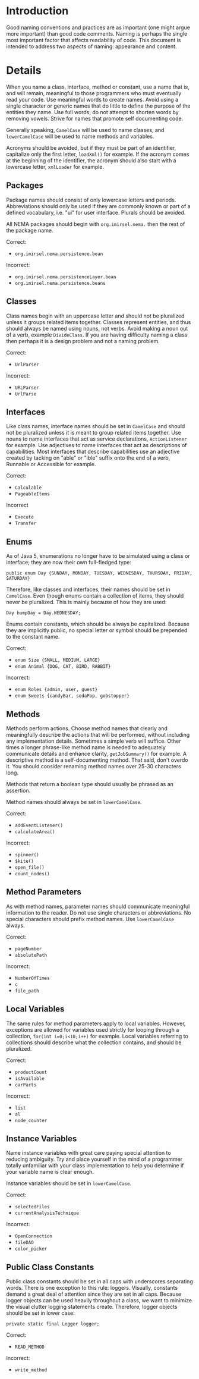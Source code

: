 # Introduction #

Good naming conventions and practices are as important (one might argue more important) than good code comments. Naming is perhaps the single most important factor that affects readability of code. This document is intended to address two aspects of naming: appearance and content.

# Details #

When you name a class, interface, method or constant, use a name that is, and will remain, meaningful to those programmers who must eventually read your code. Use meaningful words to create names. Avoid using a single character or generic names that do little to define the purpose of the entities they name. Use full words; do not attempt to shorten words by removing vowels. Strive for names that promote self documenting code.

Generally speaking, `CamelCase` will be used to name classes, and `lowerCamelCase` will be used to name methods and variables.

Acronyms should be avoided, but if they must be part of an identifier, capitalize only the first letter, `loadXml()` for example. If the acronym comes at the beginning of the identifier, the acronym should also start with a lowercase letter, `xmlLoader` for example.

## Packages ##

Package names should consist of only lowercase letters and periods. Abbreviations should only be used if they are commonly known or part of a defined vocabulary, i.e. "ui" for user interface. Plurals should be avoided.

All NEMA packages should begin with `org.imirsel.nema.` then the rest of the package name.

Correct:

  * `org.imirsel.nema.persistence.bean`

Incorrect:

  * `org.imirsel.nema.persistenceLayer.bean`
  * `org.imirsel.nema.persistence.beans`

## Classes ##

Class names begin with an uppercase letter and should not be pluralized unless it groups related items together. Classes represent entities, and thus should always be named using nouns, not verbs. Avoid making a noun out of a verb, example `DivideClass`. If you are having difficulty naming a class then perhaps it is a design problem and not a naming problem.

Correct:

  * `UrlParser`

Incorrect:

  * `URLParser`
  * `UrlParse`


## Interfaces ##

Like class names, interface names should be set in `CamelCase` and should not be pluralized unless it is meant to group related items together. Use nouns to name interfaces that act as service declarations, `ActionListener` for example. Use adjectives to name interfaces that act as descriptions of capabilities. Most interfaces that describe capabilities use an adjective created by tacking on "able" or "ible" suffix onto the end of a verb, Runnable or Accessible for example.

Correct:

  * `Calculable`
  * `PageableItems`

Incorrect

  * `Execute`
  * `Transfer`

## Enums ##

As of Java 5, enumerations no longer have to be simulated using a class or interface; they are now their own full-fledged type:

```
public enum Day {SUNDAY, MONDAY, TUESDAY, WEDNESDAY, THURSDAY, FRIDAY, SATURDAY}
```

Therefore, like classes and interfaces, their names should be set in `CamelCase`. Even though enums contain a collection of items, they should never be pluralized. This is mainly because of how they are used:

```
Day humpDay = Day.WEDNESDAY;
```

Enums contain constants, which should be always be capitalized. Because they are implicitly public, no special letter or symbol should be prepended to the constant name.

Correct:

  * `enum Size {SMALL, MEDIUM, LARGE}`
  * `enum Animal {DOG, CAT, BIRD, RABBIT}`

Incorrect:

  * `enum Roles {admin, user, guest}`
  * `enum Sweets {candyBar, sodaPop, gobstopper}`

## Methods ##

Methods perform actions. Choose method names that clearly and meaningfully describe the actions that will be performed, without including any implementation details. Sometimes a simple verb will suffice. Other times a longer phrase-like method name is needed to adequately communicate details and enhance clarity, `getJobSummary()` for example. A descriptive method is a self-documenting method. That said, don't overdo it. You should consider renaming method names over 25-30 characters long.

Methods that return a boolean type should usually be phrased as an assertion.

Method names should always be set in `lowerCamelCase`.


Correct:

  * `addEventListener()`
  * `calculateArea()`

Incorrect:

  * `spinner()`
  * `$kite()`
  * `open_file()`
  * `count_nodes()`

## Method Parameters ##

As with method names, parameter names should communicate meaningful information to the reader. Do not use single characters or abbreviations. No special characters should prefix method names. Use `lowerCamelCase` always.

Correct:

  * `pageNumber`
  * `absolutePath`

Incorrect:

  * `NumberOfTimes`
  * `c`
  * `file_path`

## Local Variables ##

The same rules for method parameters apply to local variables. However, exceptions are allowed for variables used strictly for looping through a collection, `for(int i=0;i<10;i++)` for example. Local variables referring to collections should describe what the collection contains, and should be pluralized.

Correct:

  * `productCount`
  * `isAvailable`
  * `carParts`

Incorrect:

  * `list`
  * `al`
  * `node_counter`

## Instance Variables ##

Name instance variables with great care paying special attention to reducing ambiguity. Try and place yourself in the mind of a programmer totally unfamiliar with your class implementation to help you determine if your variable name is clear enough.

Instance variables should be set in `lowerCamelCase`.

Correct:

  * `selectedFiles`
  * `currentAnalysisTechnique`

Incorrect:

  * `OpenConnection`
  * `fileDAO`
  * `color_picker`

## Public Class Constants ##

Public class constants should be set in all caps with underscores separating words. There is one exception to this rule: loggers. Visually, constants demand a great deal of attention since they are set in all caps. Because logger objects can be used heavily throughout a class, we want to minimize the visual clutter logging statements create. Therefore, logger objects should be set in lower case:

```
private static final Logger logger;
```

Correct:

  * `READ_METHOD`

Incorrect:

  * `write_method`